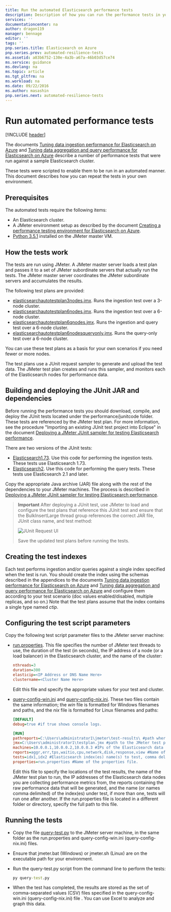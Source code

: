 ```yaml
---
title: Run the automated Elasticsearch performance tests
description: Description of how you can run the performance tests in your own environment.
services: ''
documentationcenter: na
author: dragon119
manager: bennage
editor: ''
tags: ''
pnp.series.title: Elasticsearch on Azure
pnp.series.prev: automated-resilience-tests
ms.assetid: a83b6752-130e-4a3b-a67a-46b03d57ce74
ms.service: guidance
ms.devlang: na
ms.topic: article
ms.tgt_pltfrm: na
ms.workload: na
ms.date: 09/22/2016
ms.author: masashin
pnp.series.next: automated-resilience-tests
---
```

# Run automated performance tests
[!INCLUDE [header](../_includes/header.md)]

The documents [Tuning data ingestion performance for Elasticsearch on Azure] and [Tuning data aggregation and query performance for Elasticsearch on Azure] describe a number of performance tests that were run against a sample Elasticsearch cluster.

These tests were scripted to enable them to be run in an automated manner. This document describes how you can repeat the tests in your own environment.

## Prerequisites
The automated tests require the following items:

* An Elasticsearch cluster.
* A JMeter environment setup as described by the document [Creating a performance testing environment for Elasticsearch on Azure].
* [Python 3.5.1](https://www.python.org/downloads/release/python-351/) installed on the JMeter master VM.

## How the tests work
The tests are run using JMeter. A JMeter master server loads a test plan and passes it to a set of JMeter subordinate servers that actually run the tests. The JMeter master server coordinates the JMeter subordinate servers and accumulates the results.

The following test plans are provided:

* [elasticsearchautotestplan3nodes.jmx](https://github.com/mspnp/elasticsearch/blob/master/ingestion-and-query-tests/templates/elasticsearchautotestplan3nodes.jmx). Runs the ingestion test over a 3-node cluster.
* [elasticsearchautotestplan6nodes.jmx](https://github.com/mspnp/elasticsearch/blob/master/ingestion-and-query-tests/templates/elasticsearchautotestplan6nodes.jmx). Runs the ingestion test over a 6-node cluster.
* [elasticsearchautotestplan6qnodes.jmx](https://github.com/mspnp/elasticsearch/blob/master/ingestion-and-query-tests/templates/elasticsearchautotestplan6qnodes.jmx). Runs the ingestion and query test over a 6-node cluster.
* [elasticsearchautotestplan6nodesqueryonly.jmx](https://github.com/mspnp/elasticsearch/blob/master/ingestion-and-query-tests/templates/elasticsearchautotestplan6nodesqueryonly.jmx). Runs the query-only test over a 6-node cluster.

You can use these test plans as a basis for your own scenarios if you need fewer or more nodes.

The test plans use a JUnit request sampler to generate and upload the test data. The JMeter test plan creates and runs this sampler, and monitors each of the Elasticsearch nodes for performance data.  

## Building and deploying the JUnit JAR and dependencies
Before running the performance tests you should download, compile, and deploy the JUnit tests located under the performance/junitcode folder. These tests are referenced by the JMeter test plan. For more information, see the procedure "Importing an existing JUnit test project into Eclipse" in the document [Deploying a JMeter JUnit sampler for testing Elasticsearch performance].

There are two versions of the JUnit tests: 

* [Elasticsearch1.73](https://github.com/mspnp/elasticsearch/tree/master/ingestion-and-query-tests/junitcode/elasticsearch1.73). Use this code for performing the ingestion tests. These tests use Elasticsearch 1.73.
* [Elasticsearch2](https://github.com/mspnp/elasticsearch/tree/master/ingestion-and-query-tests/junitcode/elasticsearch2). Use this code for performing the query tests. These tests use Elasticsearch 2.1 and later.

Copy the appropriate Java archive (JAR) file along with the rest of the dependencies to your JMeter machines. The process is described in [Deploying a JMeter JUnit sampler for testing Elasticsearch performance][Deploying a JMeter JUnit sampler for testing Elasticsearch performance]. 

> **Important** After deploying a JUnit test, use JMeter to load and configure the test plans that reference this JUnit test and ensure that the BulkInsertLarge thread group references the correct JAR file, JUnit class name, and test method:
> 
> ![JUnit Request UI](./images/performance-tests-image1.png)
> 
> Save the updated test plans before running the tests.
> 
> 

## Creating the test indexes
Each test performs ingestion and/or queries against a single index specified when the test is run. You should create the index using the schemas described in the appendices to the documents [Tuning data ingestion performance for Elasticsearch on Azure] and [Tuning data aggregation and query performance for Elasticsearch on Azure] and configure them according to your test scenario (doc values enabled/disabled, multiple replicas, and so on.) Note that the test plans assume that the index contains a single type named *ctip*.

## Configuring the test script parameters
Copy the following test script parameter files to the JMeter server machine:

* [run.properties](https://github.com/mspnp/elasticsearch/blob/master/ingestion-and-query-tests/run.properties). This file specifies the number of JMeter test threads to use, the duration of the test (in seconds), the IP address of a node (or a load balancer) in the Elasticsearch cluster, and the name of the cluster:
  
  ```ini
  nthreads=3
  duration=300
  elasticip=<IP Address or DNS Name Here>
  clustername=<Cluster Name Here>
  ```
  
  Edit this file and specify the appropriate values for your test and cluster.
* [query-config-win.ini](https://github.com/mspnp/elasticsearch/blob/master/ingestion-and-query-tests/query-config-win.ini) and [query-config-nix.ini](https://github.com/mspnp/elasticsearch/blob/master/ingestion-and-query-tests/query-config-nix.ini). These two files contain the same information; the *win* file is formatted for Windows filenames and paths, and the *nix* file is formatted for Linux filenames and paths:
  
  ```ini
  [DEFAULT]
  debug=true #if true shows console logs.
  
  [RUN]
  pathreports=C:\Users\administrator1\jmeter\test-results\ #path where tests results are saved.
  jmx=C:\Users\administrator1\testplan.jmx #path to the JMeter test plan.
  machines=10.0.0.1,10.0.0.2,10.0.0.3 #IPs of the Elasticsearch data nodes separated by commas.
  reports=aggr,err,tps,waitio,cpu,network,disk,response,view #Name of the reports separated by commas.
  tests=idx1,idx2 #Elasticsearch index(es) name(s) to test, comma delimited if more than one.
  properties=run.properties #Name of the properties file.
  ```
  
  Edit this file to specify the locations of the test results, the name of the JMeter test plan to run, the IP addresses of the Elasticsearch data nodes you are collecting performance metrics from, the reports containing the raw performance data that will be generated, and the name (or names comma delimited) of the index(es) under test, if more than one, tests will run one after another. If the run.properties file is located in a different folder or directory, specify the full path to this file.

## Running the tests
* Copy the file [query-test.py](https://github.com/mspnp/elasticsearch/blob/master/ingestion-and-query-tests/query-test.py) to the JMeter server machine, in the same folder as the run.properties and query-config-win.ini (query-config-nix.ini) files.
* Ensure that jmeter.bat (Windows) or jmeter.sh (Linux) are on the executable path for your environment.
* Run the query-test.py script from the command line to perform the tests:
  
  ```cmd
  py query-test.py
  ```
* When the test has completed, the results are stored as the set of comma-separated values (CSV) files specified in the query-config-win.ini (query-config-nix.ini) file . You can use Excel to analyze and graph this data.

[Tuning Data Ingestion Performance for Elasticsearch on Azure]: data-ingestion-performance.md
[Tuning Data Aggregation and Query Performance for Elasticsearch on Azure]: data-aggregation-and-query-performance.md
[Creating a Performance Testing Environment for Elasticsearch on Azure]: performance-testing-environment.md
[Deploying a JMeter JUnit Sampler for Testing Elasticsearch Performance]: jmeter-junit-sampler.md

